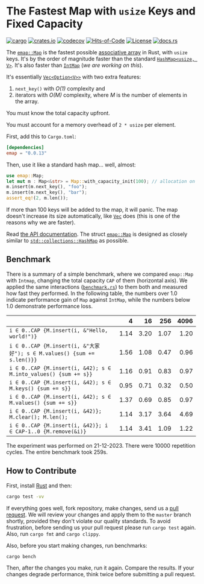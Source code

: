 # The Fastest Map with `usize` Keys and Fixed Capacity

[![cargo](https://github.com/yegor256/emap/actions/workflows/cargo.yml/badge.svg)](https://github.com/yegor256/emap/actions/workflows/cargo.yml)
[![crates.io](https://img.shields.io/crates/v/emap.svg)](https://crates.io/crates/emap)
[![codecov](https://codecov.io/gh/yegor256/emap/branch/master/graph/badge.svg)](https://codecov.io/gh/yegor256/emap)
[![Hits-of-Code](https://hitsofcode.com/github/yegor256/emap)](https://hitsofcode.com/view/github/yegor256/emap)
[![License](https://img.shields.io/badge/license-MIT-green.svg)](https://github.com/yegor256/emap/blob/master/LICENSE.txt)
[![docs.rs](https://img.shields.io/docsrs/emap)](https://docs.rs/emap/latest/emap/)

The [`emap::Map`][Map] is the fastest possible [associative array] in Rust,
  with `usize` keys.
It's by the order of magnitude faster than the standard
  [`HashMap<usize, V>`][HashMap].
It's also faster than [`IntMap`][IntMap] (_we are working on this_).

It's essentially [`Vec<Option<V>>`][Vec] with two extra features:

  1) `next_key()` with _O(1)_ complexity
  and
  2) iterators with _O(M)_ complexity, where _M_ is the number of elements in
the array.

You must know the total capacity upfront.

You must account for a memory overhead of `2 * usize` per element.

First, add this to `Cargo.toml`:

```toml
[dependencies]
emap = "0.0.13"
```

Then, use it like a standard hash map... well, almost:

```rust
use emap::Map;
let mut m : Map<&str> = Map::with_capacity_init(100); // allocation on heap
m.insert(m.next_key(), "foo");
m.insert(m.next_key(), "bar");
assert_eq!(2, m.len());
```

If more than 100 keys will be added to the map, it will panic.
The map doesn't increase its size automatically, like [`Vec`][Vec] does
(this is one of the reasons why we are faster).

Read [the API documentation](https://docs.rs/emap/latest/emap/).
The struct [`emap::Map`][Map] is designed as closely similar to
[`std::collections::HashMap`][HashMap] as possible.

## Benchmark

There is a summary of a simple benchmark, where we compared `emap::Map` with
`Intmap`, changing the total capacity `CAP` of them (horizontal axis).
We applied the same interactions
([`benchmark.rs`][benchmark])
to them both and measured how fast they performed. In the following table,
the numbers over 1.0 indicate performance gain of `Map` against `IntMap`,
while the numbers below 1.0 demonstrate performance loss.

<!-- benchmark -->
| | 4 | 16 | 256 | 4096 |
| --- | --: | --: | --: | --: |
| `i ∈ 0..CAP {M.insert(i, &"Hello, world!")}` |1.14 |3.20 |1.07 |1.20 |
| `i ∈ 0..CAP {M.insert(i, &"大家好"); s ∈ M.values() {sum += s.len()}}` |1.56 |1.08 |0.47 |0.96 |
| `i ∈ 0..CAP {M.insert(i, &42); s ∈ M.into_values() {sum += s}}` |1.16 |0.91 |0.83 |0.97 |
| `i ∈ 0..CAP {M.insert(i, &42); s ∈ M.keys() {sum += s}}` |0.95 |0.71 |0.32 |0.50 |
| `i ∈ 0..CAP {M.insert(i, &42); s ∈ M.values() {sum += s}}` |1.37 |0.69 |0.85 |0.97 |
| `i ∈ 0..CAP {M.insert(i, &42)}; M.clear(); M.len();` |1.14 |3.17 |3.64 |4.69 |
| `i ∈ 0..CAP {M.insert(i, &42)}; i ∈ CAP-1..0 {M.remove(&i)}` |1.14 |3.41 |1.09 |1.22 |

The experiment was performed on 21-12-2023.
 There were 10000 repetition cycles.
 The entire benchmark took 259s.
<!-- benchmark -->

## How to Contribute

First, install [Rust](https://www.rust-lang.org/tools/install) and then:

```bash
cargo test -vv
```

If everything goes well, fork repository, make changes,
send us a
[pull request](https://www.yegor256.com/2014/04/15/github-guidelines.html).
We will review your changes and apply them to the `master` branch shortly,
provided they don't violate our quality standards. To avoid frustration,
before sending us your pull request please run `cargo test` again. Also,
run `cargo fmt` and `cargo clippy`.

Also, before you start making changes, run benchmarks:

```bash
cargo bench
```

Then, after the changes you make, run it again. Compare the results.
If your changes degrade performance, think twice before submitting
a pull request.

[Map]: https://docs.rs/emap/0.0.13/emap/struct.Map.html
[HashMap]: https://doc.rust-lang.org/std/collections/struct.HashMap.html
[Vec]: https://doc.rust-lang.org/std/vec/struct.Vec.html
[benchmark]: https://github.com/yegor256/emap/blob/master/tests/benchmark.rs
[associative array]: https://en.wikipedia.org/wiki/Associative_array
[IntMap]: https://docs.rs/intmap/latest/intmap/
